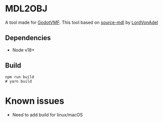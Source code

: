 # MDL2OBJ
A tool made for [GodotVMF](https://github.com/h2xdev/GodotVMF). This tool based on [source-mdl](https://github.com/lordvonadel/source-mdl) by [LordVonAdel](https://github.com/lordvonadel)

## Dependencies
- Node v18+

## Build
```
npm run build
# yarn build
```

# Known issues
- Need to add build for linux/macOS
